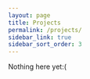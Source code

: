 ```yaml
---
layout: page
title: Projects
permalink: /projects/
sidebar_link: true
sidebar_sort_order: 3
---
```

Nothing here yet:(